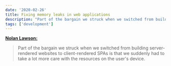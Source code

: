```yaml
---
date: '2020-02-26'
title: Fixing memory leaks in web applications
description: "Part of the bargain we struck when we switched from building server-rendered websites to client-rendered SPAs is that we suddenly had to take a lot more care with the resources on the user's device."
tags: ['development']
---
```


**[Nolan Lawson:](https://nolanlawson.com/2020/02/19/fixing-memory-leaks-in-web-applications/)**

> Part of the bargain we struck when we switched from building server-rendered websites to client-rendered SPAs is that we suddenly had to take a lot more care with the resources on the user's device.<!-- excerpt -->

